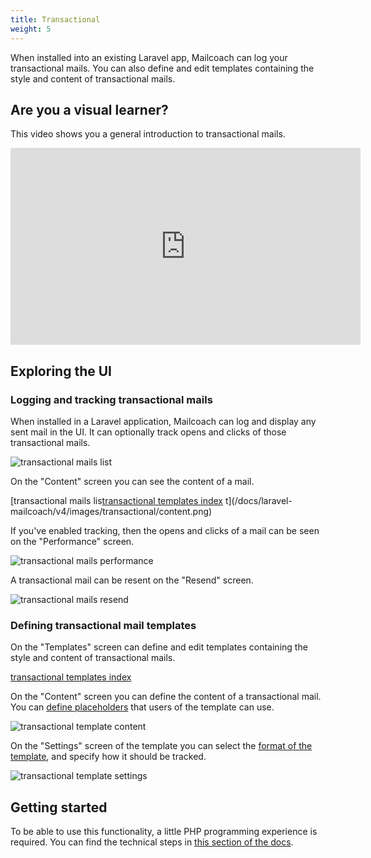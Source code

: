 ```yaml
---
title: Transactional
weight: 5
---
```


When installed into an existing Laravel app, Mailcoach can log your transactional mails. You can also define and edit templates containing the style and content of transactional mails.

## Are you a visual learner?

This video shows you a general introduction to transactional mails.

<iframe width="560" height="315" src="https://www.youtube.com/embed/cIhwpGCrhMg" title="YouTube video player" frameborder="0" allow="accelerometer; autoplay; clipboard-write; encrypted-media; gyroscope; picture-in-picture" allowfullscreen></iframe>

## Exploring the UI

### Logging and tracking transactional mails

When installed in a Laravel application, Mailcoach can log and display any sent mail in the UI.  It can optionally track opens and clicks of those transactional mails.

![transactional mails list](/docs/laravel-mailcoach/v4/images/transactional/index.png)

On the "Content" screen you can see the content of a mail.

[transactional mails lis[transactional templates index](/docs/laravel-mailcoach/v4/images/transactional/template-content.png)
t](/docs/laravel-mailcoach/v4/images/transactional/content.png)

If you've enabled tracking, then the opens and clicks of a mail can be seen on the "Performance" screen.

![transactional mails performance](/docs/laravel-mailcoach/v4/images/transactional/performance.png)

A transactional mail can be resent on the "Resend" screen.

![transactional mails resend](/docs/laravel-mailcoach/v4/images/transactional/resend.png)

### Defining transactional mail templates

On the "Templates" screen can  define and edit templates containing the style and content of transactional mails.

[transactional templates index](/docs/laravel-mailcoach/v4/images/transactional/templates-index.png)

On the "Content" screen you can define the content of a transactional mail. You can [define placeholders](/docs/laravel-mailcoach/v4/transactional-mails/using-templates#using-replacers) that users of the template can use.

![transactional template content](/docs/laravel-mailcoach/v4/images/transactional/template-content.png)

On the "Settings" screen of the template you can select the [format of the template](https://spatie.be/docs/laravel-mailcoach/v4/transactional-mails/using-templates#using-template-types), and specify how it should be tracked.

![transactional template settings](/docs/laravel-mailcoach/v4/images/transactional/template-content.png)

## Getting started

To be able to use this functionality, a little PHP programming experience is required. You can find the technical steps in [this section of the docs](https://spatie.be/docs/laravel-mailcoach/v4/transactional-mails/logging-transactional-mails).
